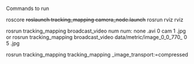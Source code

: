 Commands to run

roscore
~~roslaunch tracking_mapping camera_node.launch~~
rosrun rviz rviz

rosrun tracking_mapping broadcast_video num
num: none .avi
     0    cam
     1    .jpg
or
rosrun tracking_mapping broadcast_video data/metric/image_0_0_770_ 0 5 .jpg

rosrun tracking_mapping tracking_mapping _image_transport:=compressed


